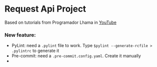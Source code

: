 # Request Api Project

Based on tutorials from Programador Lhama in [YouTube](https://www.youtube.com/watch?v=MtyDUwJTkNE&list=PLAgbpJQADBGLG_ap3sbYefUp8HsiTt6Kf)
### New feature:
- PyLint: need a `.pylint` file to work. Type `$pylint --generate-rcfile > .pylintrc` to generate it<br>
- Pre-commit: need a `.pre-commit.config.yaml`. Create it manually<br>
-
